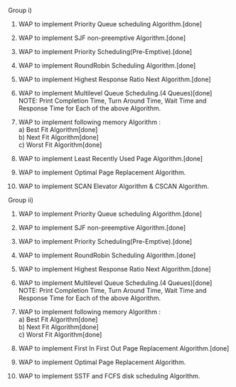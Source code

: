 Group i)

1) WAP to implement Priority Queue scheduling Algorithm.[done]
2) WAP to implement SJF non-preemptive Algorithm.[done]
3) WAP to implement Priority Scheduling(Pre-Emptive).[done]
4) WAP to implement RoundRobin Scheduling Algorithm.[done]
5) WAP to implement Highest Response Ratio Next Algorithm.[done]
6) WAP to implement Multilevel Queue Scheduling.(4 Queues)[done]<br>
NOTE: Print Completion Time, Turn Around Time, Wait Time and Response Time for Each of the above Algorithm.<br>

7) WAP to implement following memory Algorithm :<br>
    a) Best Fit Algorithm[done]<br>
    b) Next Fit Algorithm[done]<br>
    c) Worst Fit Algorithm[done]<br>

8) WAP to implement Least Recently Used Page Algorithm.[done]<br>
9) WAP to implement Optimal Page Replacement Algorithm.<br>
10) WAP to implement SCAN Elevator Algorithm & CSCAN Algorithm.

Group ii)

1) WAP to implement Priority Queue scheduling Algorithm.[done]
2) WAP to implement SJF non-preemptive Algorithm.[done]
3) WAP to implement Priority Scheduling(Pre-Emptive).[done]
4) WAP to implement RoundRobin Scheduling Algorithm.[done]
5) WAP to implement Highest Response Ratio Next Algorithm.[done]
6) WAP to implement Multilevel Queue Scheduling.(4 Queues)[done]<br>
NOTE: Print Completion Time, Turn Around Time, Wait Time and Response Time for Each of the above Algorithm.<br>

7) WAP to implement following memory Algorithm :<br>
  a) Best Fit Algorithm[done]<br>
  b) Next Fit Algorithm[done]<br>
  c) Worst Fit Algorithm[done]<br>

8) WAP to implement First In First Out Page Replacement Algorithm.[done]<br>
9) WAP to implement Optimal Page Replacement Algorithm.<br>
10) WAP to implement SSTF and FCFS disk scheduling Algorithm.
